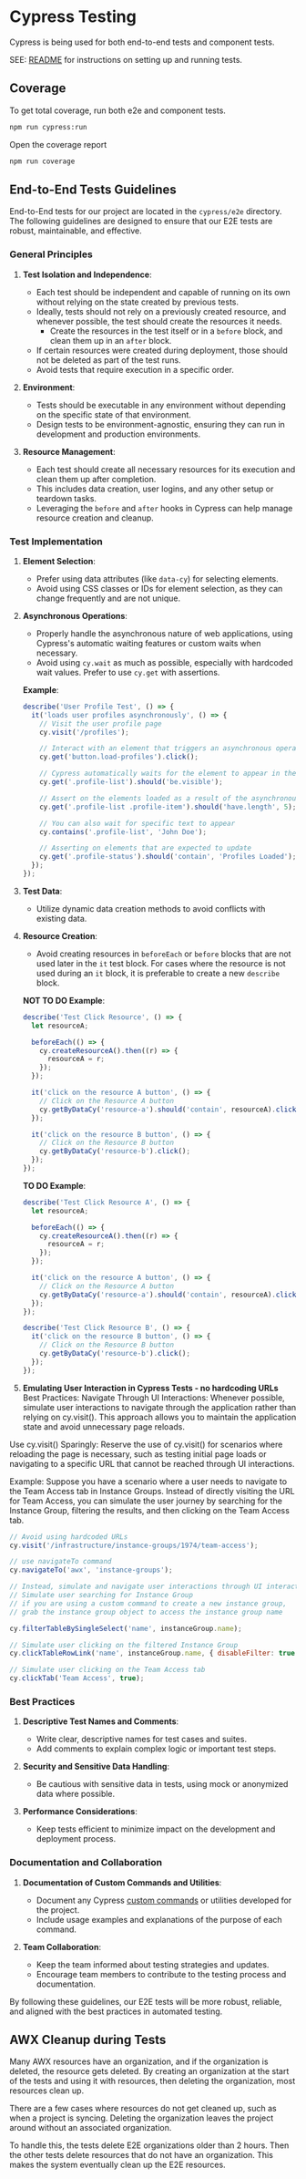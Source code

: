 # Cypress Testing

Cypress is being used for both end-to-end tests and component tests.

SEE: [README](../README.md) for instructions on setting up and running tests.

## Coverage

To get total coverage, run both e2e and component tests.

```bash
npm run cypress:run
```

Open the coverage report

```bash
npm run coverage
```

## End-to-End Tests Guidelines

End-to-End tests for our project are located in the `cypress/e2e` directory. The following guidelines are designed to ensure that our E2E tests are robust, maintainable, and effective.

### General Principles

1. **Test Isolation and Independence**:

   - Each test should be independent and capable of running on its own without relying on the state created by previous tests.
   - Ideally, tests should not rely on a previously created resource, and whenever possible, the test should create the resources it needs.
     - Create the resources in the test itself or in a `before` block, and clean them up in an `after` block.
   - If certain resources were created during deployment, those should not be deleted as part of the test runs.
   - Avoid tests that require execution in a specific order.

2. **Environment**:

   - Tests should be executable in any environment without depending on the specific state of that environment.
   - Design tests to be environment-agnostic, ensuring they can run in development and production environments.

3. **Resource Management**:

   - Each test should create all necessary resources for its execution and clean them up after completion.
   - This includes data creation, user logins, and any other setup or teardown tasks.
   - Leveraging the `before` and `after` hooks in Cypress can help manage resource creation and cleanup.

### Test Implementation

1. **Element Selection**:

   - Prefer using data attributes (like `data-cy`) for selecting elements.
   - Avoid using CSS classes or IDs for element selection, as they can change frequently and are not unique.

2. **Asynchronous Operations**:

   - Properly handle the asynchronous nature of web applications, using Cypress's automatic waiting features or custom waits when necessary.
   - Avoid using `cy.wait` as much as possible, especially with hardcoded wait values. Prefer to use `cy.get` with assertions.

   **Example**:

   ```javascript
   describe('User Profile Test', () => {
     it('loads user profiles asynchronously', () => {
       // Visit the user profile page
       cy.visit('/profiles');

       // Interact with an element that triggers an asynchronous operation
       cy.get('button.load-profiles').click();

       // Cypress automatically waits for the element to appear in the DOM
       cy.get('.profile-list').should('be.visible');

       // Assert on the elements loaded as a result of the asynchronous operation
       cy.get('.profile-list .profile-item').should('have.length', 5);

       // You can also wait for specific text to appear
       cy.contains('.profile-list', 'John Doe');

       // Asserting on elements that are expected to update
       cy.get('.profile-status').should('contain', 'Profiles Loaded');
     });
   });
   ```

3. **Test Data**:

   - Utilize dynamic data creation methods to avoid conflicts with existing data.

4. **Resource Creation**:

   - Avoid creating resources in `beforeEach` or `before` blocks that are not used later in the `it` test block. For cases where the resource is not used during an `it` block, it is preferable to create a new `describe` block.

   **NOT TO DO Example**:

   ```javascript
   describe('Test Click Resource', () => {
     let resourceA;

     beforeEach(() => {
       cy.createResourceA().then((r) => {
         resourceA = r;
       });
     });

     it('click on the resource A button', () => {
       // Click on the Resource A button
       cy.getByDataCy('resource-a').should('contain', resourceA).click();
     });

     it('click on the resource B button', () => {
       // Click on the Resource B button
       cy.getByDataCy('resource-b').click();
     });
   });
   ```

   **TO DO Example**:

   ```javascript
   describe('Test Click Resource A', () => {
     let resourceA;

     beforeEach(() => {
       cy.createResourceA().then((r) => {
         resourceA = r;
       });
     });

     it('click on the resource A button', () => {
       // Click on the Resource A button
       cy.getByDataCy('resource-a').should('contain', resourceA).click();
     });
   });

   describe('Test Click Resource B', () => {
     it('click on the resource B button', () => {
       // Click on the Resource B button
       cy.getByDataCy('resource-b').click();
     });
   });
   ```

5. **Emulating User Interaction in Cypress Tests - no hardcoding URLs**
   Best Practices:
   Navigate Through UI Interactions: Whenever possible, simulate user interactions to navigate through the application rather than relying on cy.visit(). This approach allows you to maintain the application state and avoid unnecessary page reloads.

Use cy.visit() Sparingly: Reserve the use of cy.visit() for scenarios where reloading the page is necessary, such as testing initial page loads or navigating to a specific URL that cannot be reached through UI interactions.

Example:
Suppose you have a scenario where a user needs to navigate to the Team Access tab in Instance Groups. Instead of directly visiting the URL for Team Access, you can simulate the user journey by searching for the Instance Group, filtering the results, and then clicking on the Team Access tab.

```javascript
// Avoid using hardcoded URLs
cy.visit('/infrastructure/instance-groups/1974/team-access');

// use navigateTo command
cy.navigateTo('awx', 'instance-groups');

// Instead, simulate and navigate user interactions through UI interactions
// Simulate user searching for Instance Group
// if you are using a custom command to create a new instance group,
// grab the instance group object to access the instance group name

cy.filterTableBySingleSelect('name', instanceGroup.name);

// Simulate user clicking on the filtered Instance Group
cy.clickTableRowLink('name', instanceGroup.name, { disableFilter: true });

// Simulate user clicking on the Team Access tab
cy.clickTab('Team Access', true);
```

### Best Practices

1. **Descriptive Test Names and Comments**:

   - Write clear, descriptive names for test cases and suites.
   - Add comments to explain complex logic or important test steps.

2. **Security and Sensitive Data Handling**:

   - Be cautious with sensitive data in tests, using mock or anonymized data where possible.

3. **Performance Considerations**:

   - Keep tests efficient to minimize impact on the development and deployment process.

### Documentation and Collaboration

1. **Documentation of Custom Commands and Utilities**:

   - Document any Cypress [custom commands](./support/core-commands.ts) or utilities developed for the project.
   - Include usage examples and explanations of the purpose of each command.

2. **Team Collaboration**:

   - Keep the team informed about testing strategies and updates.
   - Encourage team members to contribute to the testing process and documentation.

By following these guidelines, our E2E tests will be more robust, reliable, and aligned with the best practices in automated testing.

## AWX Cleanup during Tests

Many AWX resources have an organization, and if the organization is deleted, the resource gets deleted. By creating an organization at the start of the tests and using it with resources, then deleting the organization, most resources clean up.

There are a few cases where resources do not get cleaned up, such as when a project is syncing. Deleting the organization leaves the project around without an associated organization.

To handle this, the tests delete E2E organizations older than 2 hours. Then the other tests delete resources that do not have an organization. This makes the system eventually clean up the E2E resources.
